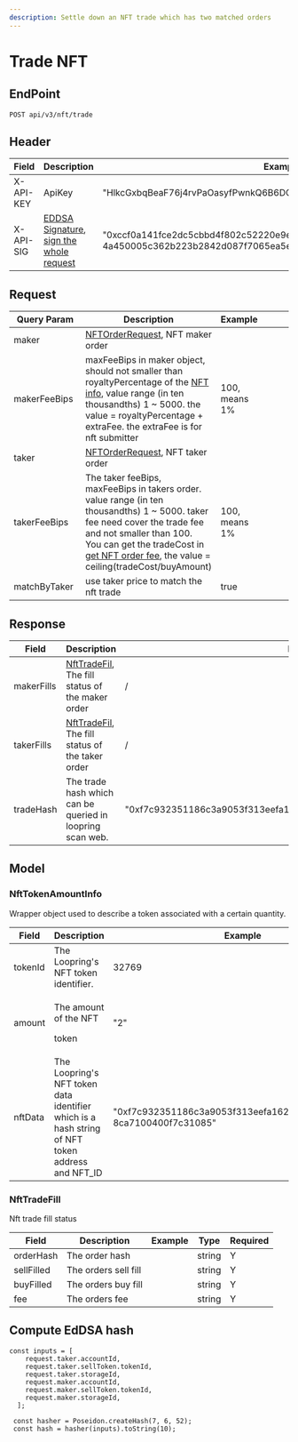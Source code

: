 ```yaml
---
description: Settle down an NFT trade which has two matched orders
---
```


# Trade NFT

## EndPoint

```
POST api/v3/nft/trade
```

## Header

<table><thead><tr><th>Field</th><th>Description</th><th>Example</th><th data-hidden>Type</th><th data-hidden>Required</th></tr></thead><tbody><tr><td>X-API-KEY</td><td>ApiKey</td><td>"HlkcGxbqBeaF76j4rvPaOasyfPwnkQ6B6DQ6THZWbvrAGxzEdulXQvOKLrRWZLnN"</td><td></td><td>Y</td></tr><tr><td>X-API-SIG</td><td><a href="../../../resources/signature/eddsa-signature/">EDDSA Signature</a>, <br><a href="../../../resources/request-signing/">sign the whole request</a></td><td>"0xccf0a141fce2dc5cbbd4f802c52220e9e2ce260e86704d6258603eb346eefe2d<br>4a450005c362b223b2842d087f7065ea5eee0314531adf6a580fce64c25dca81c"</td><td></td><td>Y</td></tr></tbody></table>

## Request

<table><thead><tr><th width="250.00000000000003">Query Param</th><th>Description</th><th>Example</th><th data-hidden></th><th data-hidden></th><th data-hidden></th></tr></thead><tbody><tr><td>maker</td><td><a href="../validate-nft-order/#request">NFTOrderRequest</a>, NFT maker order</td><td></td><td></td><td></td><td></td></tr><tr><td>makerFeeBips</td><td>maxFeeBips in maker object, should not smaller than royaltyPercentage of the <a href="../get-nft-info/#response-1">NFT info</a>, value range (in ten thousandths) 1 ~ 5000. the value = royaltyPercentage + extraFee. the extraFee is for nft submitter</td><td>100, means 1%</td><td></td><td></td><td></td></tr><tr><td>taker</td><td><a href="../validate-nft-order/#request">NFTOrderRequest</a>, NFT taker order</td><td></td><td></td><td></td><td></td></tr><tr><td>takerFeeBips</td><td>The taker feeBips, maxFeeBips in takers order. value range (in ten thousandths) 1 ~ 5000. taker fee need cover the trade fee and not smaller than 100.<br>You can get the tradeCost in <a href="../../../resources/fees/get-nft-order-fee/#response">get NFT order fee</a>, the value = ceiling(tradeCost/buyAmount)</td><td>100, means 1%</td><td></td><td></td><td></td></tr><tr><td>matchByTaker</td><td>use taker price to match the nft trade</td><td>true</td><td></td><td></td><td></td></tr></tbody></table>

## Response

<table><thead><tr><th>Field</th><th>Description</th><th>Example</th><th data-hidden>Type</th><th data-hidden>Required</th></tr></thead><tbody><tr><td>makerFills</td><td><a href="./#nfttradefill">NftTradeFil</a>, The fill status of the maker order</td><td>/</td><td><a href="https://docs.loopring.io/en/dex_apis/submitNftTrade.html#NftTradeFill">NftTrade<br>Fill</a></td><td>Y</td></tr><tr><td>takerFills</td><td><a href="./#nfttradefill">NftTradeFil</a>, The fill status of the taker order</td><td>/</td><td><a href="https://docs.loopring.io/en/dex_apis/submitNftTrade.html#NftTradeFill">NftTrade<br>Fill</a></td><td>Y</td></tr><tr><td>tradeHash</td><td>The trade hash which can be queried in loopring scan web.</td><td>"0xf7c932351186c3a9053f313eefa16209c018f7f1dba8aa8ca7100400f7c31085"</td><td>string</td><td>Y</td></tr></tbody></table>

##

## Model

### **NftTokenAmountInfo**

Wrapper object used to describe a token associated with a certain quantity.

<table><thead><tr><th>Field</th><th>Description</th><th>Example</th><th data-hidden>Type</th><th data-hidden>Required</th></tr></thead><tbody><tr><td>tokenId</td><td>The Loopring's NFT token identifier.</td><td>32769</td><td>integer</td><td>Y</td></tr><tr><td>amount</td><td><p>The amount of the NFT</p><p> token</p></td><td>"2"</td><td>string</td><td>Y</td></tr><tr><td>nftData</td><td>The Loopring's NFT token data identifier which is a hash string of NFT token address and NFT_ID</td><td>"0xf7c932351186c3a9053f313eefa16209c018f7f1dba8aa 8ca7100400f7c31085"</td><td></td><td></td></tr></tbody></table>

### **NftTradeFill**

Nft trade fill status

<table><thead><tr><th>Field</th><th>Description</th><th>Example</th><th data-hidden>Type</th><th data-hidden>Required</th></tr></thead><tbody><tr><td>orderHash</td><td>The order hash</td><td></td><td>string</td><td>Y</td></tr><tr><td>sellFilled</td><td>The orders sell fill</td><td></td><td>string</td><td>Y</td></tr><tr><td>buyFilled</td><td>The orders buy fill</td><td></td><td>string</td><td>Y</td></tr><tr><td>fee</td><td>The orders fee</td><td></td><td>string</td><td>Y</td></tr></tbody></table>

## Compute EdDSA hash

```
const inputs = [
    request.taker.accountId,
    request.taker.sellToken.tokenId,
    request.taker.storageId,
    request.maker.accountId,
    request.maker.sellToken.tokenId,
    request.maker.storageId,
  ];
  
 const hasher = Poseidon.createHash(7, 6, 52);
 const hash = hasher(inputs).toString(10);
```
